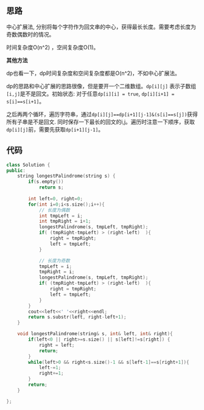 ## 思路

中心扩展法, 分别将每个字符作为回文串的中心，获得最长长度。需要考虑长度为奇数偶数时的情况。

时间复杂度O(n^2) ，空间复杂度O(1)。

**其他方法**

dp也看一下，dp时间复杂度和空间复杂度都是O(n^2)，不如中心扩展法。

dp的思路和中心扩展的思路很像，但是要开一个二维数组。`dp[i][j]` 表示子数组`[i,j]`是不是回文。初始状态: 对于任意`dp[i][i] = true`, `dp[i][i+1] = s[i]==s[i+1]`。

之后再两个循环，遍历字符串，通过`dp[i][j]==dp[i+1][j-1]&(s[i]==s[j])`获得所有子串是不是回文. 同时保存一下最长的回文的i,j。遍历时注意一下顺序，获取`dp[i][j]`前，需要先获取`dp[i+1][j-1]`。

 

## 代码

```c++
class Solution {
public:
    string longestPalindrome(string s) {
        if(s.empty())
            return s;
        
        int left=0, right=0;
        for(int i=0;i<s.size();i++){
            // 长度为偶数 
            int tmpLeft = i;
            int tmpRight = i+1;
            longestPalindrome(s, tmpLeft, tmpRight);
            if( (tmpRight-tmpLeft) > (right-left)  ){
                right = tmpRight;
                left = tmpLeft;
            }

            // 长度为奇数
            tmpLeft = i;
            tmpRight = i;
            longestPalindrome(s, tmpLeft, tmpRight);
            if( (tmpRight-tmpLeft) > (right-left)  ){
                right = tmpRight;
                left = tmpLeft;
            }                        
        }
        cout<<left<<' '<<right<<endl;
        return s.substr(left, right-left+1);
    }

    void longestPalindrome(string& s, int& left, int& right){
        if(left<0 || right>=s.size() || s[left]!=s[right]) {
            right = left;
            return;
        }
        while(left>0 && right<s.size()-1 && s[left-1]==s[right+1]){
            left-=1;
            right+=1;
        } 
        return;
    }

};
```

